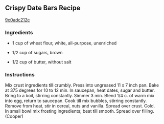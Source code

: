 ## Crispy Date Bars Recipe

[9c0adc212c](http://cookeatshare.com/recipes/crispy-date-bars-32827)

### Ingredients

 - 1 cup of wheat flour, white, all-purpose, unenriched

 - 1/2 cup of sugars, brown

 - 1/2 cup of butter, without salt

### Instructions

Mix crust ingredients till crumbly. Press into ungreased 11 x 7 inch pan. Bake at 375 degrees for 10 to 12 min. In saucepan, heat dates, sugar and butter. Bring to a boil, stirring constantly. Simmer 3 min. Blend 1/4 c. of warm mix into egg, return to saucepan. Cook till mix bubbles, stirring constantly. Remove from heat, stir in cereal, nuts and vanilla. Spread over crust. Cold. In small bowl mix frosting ingredients; beat till smooth. Spread over filling. (Cooper)